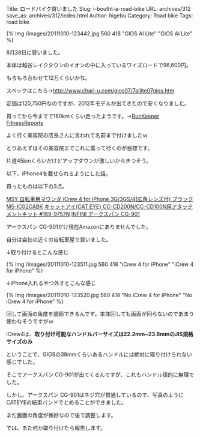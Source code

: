 Title: ロードバイク買いました
Slug: i-boutht-a-road-bike
URL: archives/312
save_as: archives/312/index.html
Author: higebu
Category: Road bike
Tags: road bike

{% img /images/20111010-123442.jpg 560 418 "GIOS Al Lite" "GIOS Al Lite" %}

8月28日に買いました。

本体は越谷レイクタウンのイオンの中に入っているワイズロードで96,600円。

もろもろ合わせて12万くらいかな。

スペックはこちら→<http://www.chari-u.com/gios07/7allite07gios.htm>

定価は120,750円なのですが、2012年モデルが出てきたので安くなりました。

買ってから今までで160kmくらい走ったようです。→[RunKeeper FitnessReports][1]

よく行く美容院の店長さんに言われて名前まで付けましたｗ

とりあえずはその美容院までこれに乗って行くのが目標です。

片道45kmくらいだけどアップダウンが激しいからきつそう。

以下、iPhone4を載せられるようにした話。

買ったものは以下の3点。

[MSY 自転車用マウンタ iCrew 4 for iPhone 3G/3GS/4(広角レンズ付) ブラック MS-IC02CABK][2]
[キャットアイ(CAT EYE) CC-CD200N/CC-CD100N用アタッチメントキット #169-9757N][3]
[INFINI アークスパン CG-901][4]

アークスパン CG-901だけ現在Amazonにありませんでした。

自分は会社の近くの自転車屋で買いました。

↓取り付けるとこんな感じ

{% img /images/20111010-123511.jpg 560 418 "iCrew 4 for iPhone" "iCrew 4 for iPhone" %}

↓iPhone入れるやつ外すとこんな感じ

{% img /images/20111010-123520.jpg 560 418 "No iCrew 4 for iPhone" "No iCrew 4 for iPhone" %}

回して画面の角度を調節できるんです。本体回しても画面が回らないのであまり使わなそうですがｗ

iCrew4は、**取り付け可能なハンドルバーサイズは22.2mm~23.8mmのJIS規格サイズのみ**

ということで、GIOSの38mmくらいあるハンドルには絶対に取り付けられない感じでした。

そこでアークスパン CG-901が出てくるんですが、これもハンドル径的に無理でした。

しかし、アークスパン CG-901はネジ穴が貫通しているので、写真のようにCATEYEの結束バンドでとめることができました。

まだ画面の角度が微妙なので後で調整します。

では、また何か取り付けたら報告します。

 [1]: http://runkeeper.com/user/higebu/fitnessReports
 [2]: http://www.amazon.co.jp/gp/product/B004KZQOB0/ref=as_li_ss_tl?ie=UTF8&tag=higebu-22&linkCode=as2&camp=247&creative=7399&creativeASIN=B004KZQOB0
 [3]: http://www.amazon.co.jp/gp/product/B001IKK2AO/ref=as_li_ss_tl?ie=UTF8&tag=higebu-22&linkCode=as2&camp=247&creative=7399&creativeASIN=B001IKK2AO
 [4]: http://item.rakuten.co.jp/qbei/2infni_017191/
